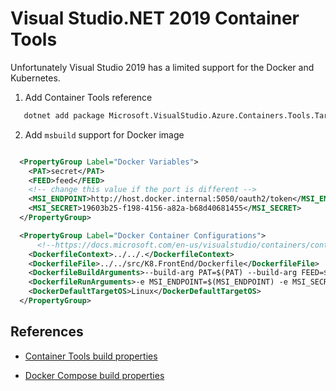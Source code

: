 # Visual Studio.NET 2019 Container Tools

Unfortunately Visual Studio 2019 has a limited support for the Docker and Kubernetes.

1. Add Container Tools reference

```bash
   dotnet add package Microsoft.VisualStudio.Azure.Containers.Tools.Targets
```

2. Add `msbuild` support for Docker image

```xml

  <PropertyGroup Label="Docker Variables">
    <PAT>secret</PAT>
    <FEED>feed</FEED>
    <!-- change this value if the port is different -->
    <MSI_ENDPOINT>http://host.docker.internal:5050/oauth2/token</MSI_ENDPOINT>
    <MSI_SECRET>19603b25-f198-4156-a82a-b68d40681455</MSI_SECRET>
  </PropertyGroup>

  <PropertyGroup Label="Docker Container Configurations">
      <!--https://docs.microsoft.com/en-us/visualstudio/containers/container-msbuild-properties?view=vs-2019-->
    <DockerfileContext>../../.</DockerfileContext>
    <DockerfileFile>../../src/K8.FrontEnd/Dockerfile</DockerfileFile>
    <DockerfileBuildArguments>--build-arg PAT=$(PAT) --build-arg FEED=$(FEED) --build-arg MSI_ENDPOINT=$(MSI_ENDPOINT) --build-arg MSI_SECRET=$(MSI_SECRET)</DockerfileBuildArguments>
    <DockerfileRunArguments>-e MSI_ENDPOINT=$(MSI_ENDPOINT) -e MSI_SECRET=$(MSI_SECRET)</DockerfileRunArguments>
    <DockerDefaultTargetOS>Linux</DockerDefaultTargetOS>
  </PropertyGroup>

```

## References

- [Container Tools build properties](https://docs.microsoft.com/en-us/visualstudio/containers/container-msbuild-properties?view=vs-2019)

- [Docker Compose build properties](https://docs.microsoft.com/en-us/visualstudio/containers/docker-compose-properties?view=vs-2019)